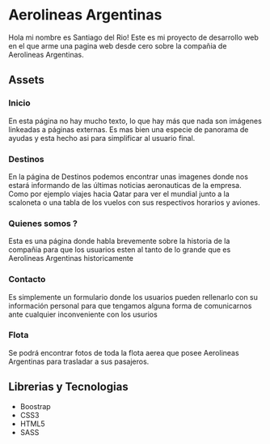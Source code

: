 <h1>Aerolineas Argentinas</h1>
<p>Hola mi nombre es Santiago del Rio! Este es mi proyecto de desarrollo web en el que arme una pagina web desde cero sobre la compañia de Aerolineas Argentinas.</p>


<h2>Assets</h2>

<h3>Inicio</h3>

<p>En esta página no hay mucho texto, lo que hay más que nada son imágenes linkeadas a páginas externas. Es mas bien una especie de panorama de ayudas y esta hecho asi para simplificar al usuario final. </p>


<h3>Destinos</h3>

<p>En la página de Destinos podemos encontrar unas imagenes donde nos estará informando de las últimas noticias aeronauticas de la empresa. Como por ejemplo viajes hacia Qatar para ver el mundial junto a la scaloneta o una tabla de los vuelos con sus respectivos horarios y aviones.  </p>


<h3> Quienes somos ?</h3>

<p>Esta es una página donde habla brevemente sobre la historia de la compañia para que los usuarios esten al tanto de lo grande que es Aerolineas Argentinas historicamente</p>


<h3>Contacto</h3>

<p>Es simplemente un formulario donde los usuarios pueden rellenarlo con su información personal para que tengamos alguna forma de comunicarnos ante cualquier inconveniente con los usurios</p>


<h3>Flota</h3>

<p>Se podrá encontrar fotos de toda la flota aerea que posee Aerolineas Argentinas para trasladar a sus pasajeros. </p>


<h2>Librerias y Tecnologias</h2>

<ul>
<li>Boostrap</li>
<li>CSS3</li>
<li>HTML5</li>
<li>SASS</li>
</ul>
